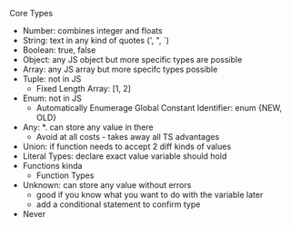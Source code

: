 Core Types 
- Number: combines integer and floats 
- String: text in any kind of quotes (', ", `)
- Boolean: true, false
- Object: any JS object but more specific types are possible 
- Array: any JS array but more specifc types possible 
- Tuple: not in JS 
    - Fixed Length Array: [1, 2] 
- Enum: not in JS 
    - Automatically Enumerage Global Constant Identifier: enum {NEW, OLD}
- Any: *. can store any value in there 
    - Avoid at all costs - takes away all TS advantages 
- Union: if function needs to accept 2 diff kinds of values 
- Literal Types: declare exact value variable should hold 
- Functions kinda 
    - Function Types
- Unknown: can store any value without errors 
    - good if you know what you want to do with the variable later
    - add a conditional statement to confirm type 
- Never 

